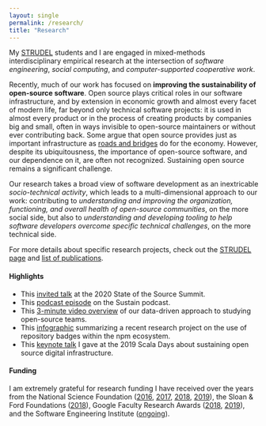 ```yaml
---
layout: single
permalink: /research/
title: "Research"
---
```


My [STRUDEL](https://cmustrudel.github.io) students and I are engaged in 
mixed-methods interdisciplinary empirical research at the intersection of 
*software engineering*, *social computing*, and *computer-supported cooperative work*. 

Recently, much of our work has focused on **improving the sustainability of open-source software**. 
Open source plays critical roles in our software infrastructure, and by extension 
in economic growth and almost every facet of modern life, far beyond only technical 
software projects: it is used in almost every product or in the process of creating 
products by companies big and small, often in ways invisible to open-source maintainers 
or without ever contributing back. 
Some argue that open source provides just as important infrastructure as 
[roads and bridges](https://www.fordfoundation.org/work/learning/research-reports/roads-and-bridges-the-unseen-labor-behind-our-digital-infrastructure/) 
do for the economy.
However, despite its ubiquitousness, the importance of open-source software, and our 
dependence on it, are often not recognized.
Sustaining open source remains a significant challenge. 

Our research takes a broad view of software development as an inextricable *socio-technical 
activity*, which leads to a multi-dimensional approach to our work: 
contributing to *understanding and improving the organization, functioning, and overall 
health of open-source communities*, on the more social side, but also to *understanding 
and developing tooling to help software developers overcome specific technical challenges*, 
on the more technical side.

For more details about specific research projects, check out the [STRUDEL page](https://cmustrudel.github.io/research/)
and [list of publications](https://cmustrudel.github.io/publications/).

#### Highlights

- This [invited talk](https://youtu.be/y4cpIaN3tFc) at the 2020 State of the Source
Summit.
- This [podcast episode](https://podcast.sustainoss.org/40) on the Sustain podcast.
- This [3-minute video overview](https://www.youtube.com/watch?v=BFarCOdKOaQ) of our
data-driven approach to studying open-source teams.
- This [infographic](https://cmustrudel.github.io/badges) summarizing a recent research 
project on the use of repository badges within the npm ecosystem.
- This [keynote talk](https://portal.klewel.com/watch/webcast/scala-days-2019/talk/33/) 
I gave at the 2019 Scala Days about sustaining open source digital infrastructure.

#### Funding

I am extremely grateful for research funding I have received over the years from
the National Science Foundation 
([2016](https://www.nsf.gov/awardsearch/showAward?AWD_ID=1629976),
[2017](https://www.nsf.gov/awardsearch/showAward?AWD_ID=1717415),
[2018](https://www.nsf.gov/awardsearch/showAward?AWD_ID=1815287),
[2019](https://www.nsf.gov/awardsearch/showAward?AWD_ID=1901311)), 
the Sloan & Ford Foundations 
([2018](https://www.fordfoundation.org/campaigns/critical-digital-infrastructure-research)), 
Google Faculty Research Awards
([2018](https://research.google/outreach/past-programs/faculty-research-awards/?category=2018),
[2019](https://www.isri.cmu.edu/news/2020/0310-googlefac.html)), 
and the Software Engineering Institute 
([ongoing](https://resources.sei.cmu.edu/library/author.cfm?authorid=636033)).


